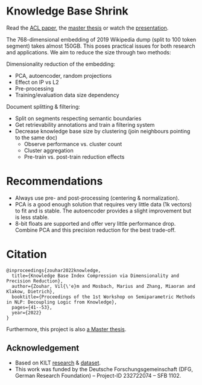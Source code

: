 # Knowledge Base Shrink

Read the [ACL paper](https://aclanthology.org/2022.spanlp-1.5/), the [master thesis](meta/thesis/zouhar_thesis_lct.pdf) or watch the [presentation](https://youtu.be/qczabc2oyMA).

The 768-dimensional embedding of 2019 Wikipedia dump (split to 100 token segment) takes almost 150GB.
This poses practical issues for both research and applications.
We aim to reduce the size through two methods:

Dimensionality reduction of the embedding:
- PCA, autoencoder, random projections
- Effect on IP vs L2
- Pre-processing
- Training/evaluation data size dependency

Document splitting & filtering: 
- Split on segments respecting semantic boundaries
- Get retrievability annotations and train a filtering system
- Decrease knowledge base size by clustering (join neighbours pointing to the same doc)
  - Observe performance vs. cluster count
  - Cluster aggregation
  - Pre-train vs. post-train reduction effects

# Recommendations

- Always use pre- and post-processing (centering & normalization).
- PCA is a good enough solution that requires very little data (1k vectors) to fit and is stable. The autoencoder provides a slight improvement but is less stable.
- 8-bit floats are supported and offer very little performance drop. Combine PCA and this precision reduction for the best trade-off.

# Citation

```
@inproceedings{zouhar2022knowledge,
  title={Knowledge Base Index Compression via Dimensionality and Precision Reduction},
  author={Zouhar, Vil{\'e}m and Mosbach, Marius and Zhang, Miaoran and Klakow, Dietrich},
  booktitle={Proceedings of the 1st Workshop on Semiparametric Methods in NLP: Decoupling Logic from Knowledge},
  pages={41--53},
  year={2022}
}
```

Furthermore, this project is also [a Master thesis](https://raw.githubusercontent.com/zouharvi/kb-shrink/main/meta/thesis/zouhar_thesis_lct.pdf).

<!--
## Pipeline

Dimensionality reduction:

1. Process Wikipedia dump and create document segments with relevancy annotation: <br>
`./src/misc/kilt_preprocessing.py --data-out /data/hp/full.pkl`

2. Compute embedding of segments: (may take a lot of time) <br>
`./src/misc/embedding.py --data-in /data/hp/full.pkl --data-out /data/hp/dpr-c.pkl --model dpr --type-out cls`

3. Evaluate retrieval performance: <br>
`./src/misc/uncompressed.py --data /data/hp/dpr-c.pkl`

4. Use PCA and Autoencoder for comparison.

Run all scripts from the top directory of the repository.

-->

## Acknowledgement

- Based on KILT [research](https://arxiv.org/abs/2009.02252) & [dataset](https://github.com/facebookresearch/KILT).
- This work was funded by the Deutsche Forschungsgemeinschaft (DFG, German Research Foundation) – Project-ID 232722074 – SFB 1102.
